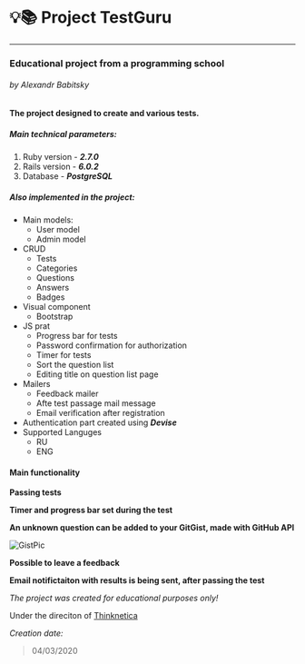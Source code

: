 # :bulb::books: Project TestGuru
---
### Educational project from a programming school
###### by Alexandr Babitsky

__The project designed to create and various tests.__

##### Main technical parameters:
1. Ruby version - ***2.7.0***
2. Rails version - ***6.0.2***
3. Database - ***PostgreSQL***

##### Also implemented in the project:
* Main models:
    * User model
    * Admin model
* CRUD 
    * Tests
    * Categories
    * Questions
    * Answers
    * Badges
* Visual component
    * Bootstrap
* JS prat
    * Progress bar for tests
    * Password confirmation for authorization
    * Timer for tests 
    * Sort the question list
    * Editing title on question list page
* Mailers
    * Feedback mailer
    * Afte test passage mail message
    * Email verification after registration
* Authentication part created using ***Devise*** 
* Supported Languges
    * RU
    * ENG

#### Main functionality
**Passing tests**

**Timer and progress bar set during the test**

**An unknown question can be added to your GitGist, made with GitHub API**

![GistPic](http://prntscr.com/sy6cpo)

**Possible to leave a feedback**

**Email notifictaiton with results is being sent, after passing the test**

*The project was created for educational purposes only!*

Under the direciton of [Thinknetica](https://thinknetica.com/)

_Creation date:_
> 04/03/2020

